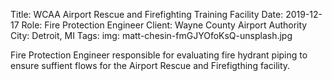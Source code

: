 Title: WCAA Airport Rescue and Firefighting Training Facility
Date: 2019-12-17
Role: Fire Protection Engineer
Client: Wayne County Airport Authority
City: Detroit, MI
Tags: 
img: matt-chesin-fmGJYOfoKsQ-unsplash.jpg

Fire Protection Engineer responsible for evaluating fire hydrant piping to ensure suffient flows for the Airport Rescue and Firefigthing facility.